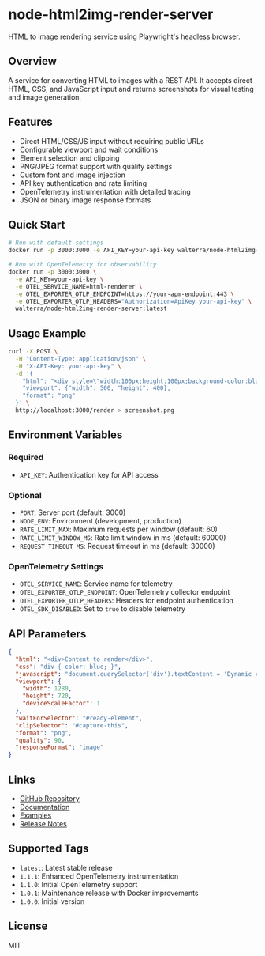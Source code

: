 # node-html2img-render-server

HTML to image rendering service using Playwright's headless browser.

## Overview

A service for converting HTML to images with a REST API. It accepts direct HTML, CSS, and JavaScript input and returns screenshots for visual testing and image generation.

## Features

- Direct HTML/CSS/JS input without requiring public URLs
- Configurable viewport and wait conditions
- Element selection and clipping
- PNG/JPEG format support with quality settings
- Custom font and image injection
- API key authentication and rate limiting
- OpenTelemetry instrumentation with detailed tracing
- JSON or binary image response formats

## Quick Start

```bash
# Run with default settings
docker run -p 3000:3000 -e API_KEY=your-api-key walterra/node-html2img-render-server:latest

# Run with OpenTelemetry for observability
docker run -p 3000:3000 \
  -e API_KEY=your-api-key \
  -e OTEL_SERVICE_NAME=html-renderer \
  -e OTEL_EXPORTER_OTLP_ENDPOINT=https://your-apm-endpoint:443 \
  -e OTEL_EXPORTER_OTLP_HEADERS="Authorization=ApiKey your-api-key" \
  walterra/node-html2img-render-server:latest
```

## Usage Example

```bash
curl -X POST \
  -H "Content-Type: application/json" \
  -H "X-API-Key: your-api-key" \
  -d '{
    "html": "<div style=\"width:100px;height:100px;background-color:blue;\"></div>",
    "viewport": {"width": 500, "height": 400},
    "format": "png"
  }' \
  http://localhost:3000/render > screenshot.png
```

## Environment Variables

### Required

- `API_KEY`: Authentication key for API access

### Optional

- `PORT`: Server port (default: 3000)
- `NODE_ENV`: Environment (development, production)
- `RATE_LIMIT_MAX`: Maximum requests per window (default: 60)
- `RATE_LIMIT_WINDOW_MS`: Rate limit window in ms (default: 60000)
- `REQUEST_TIMEOUT_MS`: Request timeout in ms (default: 30000)

### OpenTelemetry Settings

- `OTEL_SERVICE_NAME`: Service name for telemetry
- `OTEL_EXPORTER_OTLP_ENDPOINT`: OpenTelemetry collector endpoint
- `OTEL_EXPORTER_OTLP_HEADERS`: Headers for endpoint authentication
- `OTEL_SDK_DISABLED`: Set to `true` to disable telemetry

## API Parameters

```json
{
  "html": "<div>Content to render</div>",
  "css": "div { color: blue; }",
  "javascript": "document.querySelector('div').textContent = 'Dynamic content';",
  "viewport": {
    "width": 1280,
    "height": 720,
    "deviceScaleFactor": 1
  },
  "waitForSelector": "#ready-element",
  "clipSelector": "#capture-this",
  "format": "png",
  "quality": 90,
  "responseFormat": "image"
}
```

## Links

- [GitHub Repository](https://github.com/walterra/node-html2img-render-server)
- [Documentation](https://github.com/walterra/node-html2img-render-server#readme)
- [Examples](https://github.com/walterra/node-html2img-render-server/blob/main/EXAMPLES.md)
- [Release Notes](https://github.com/walterra/node-html2img-render-server/tree/main/docs/release-notes)

## Supported Tags

- `latest`: Latest stable release
- `1.1.1`: Enhanced OpenTelemetry instrumentation
- `1.1.0`: Initial OpenTelemetry support
- `1.0.1`: Maintenance release with Docker improvements
- `1.0.0`: Initial version

## License

MIT
